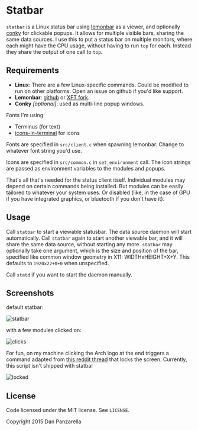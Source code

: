 Statbar
=======

`statbar` is a Linux status bar using [lemonbar](https://github.com/LemonBoy/bar) as a viewer, and optionally [conky](https://github.com/brndnmtthws/conky) for clickable popups. It allows for multiple visible bars, sharing the same data sources. I use this to put a status bar on multiple monitors, where each might have the CPU usage, without having to run `top` for each. Instead they share the output of one call to `top`.


Requirements
------------
- **Linux**: There are a few Linux-specific commands. Could be modified to run on other platforms. Open an issue on github if you'd like support.
- **Lemonbar**: [github](https://github.com/LemonBoy/bar) or [XFT fork](https://github.com/krypt-n/bar).
- **Conky** _[optional]_: used as multi-line popup windows.

Fonts I'm using:

- Terminus (for text)
- [icons-in-terminal](https://github.com/pzl/icons-in-terminal) for icons

Fonts are specified in `src/client.c` when spawning lemonbar. Change to whatever font string you'd use.

Icons are specified in `src/common.c` in `set_environment` call. The icon strings are passed as environment variables to the modules and popups.


That's all that's needed for the status client itself. Individual modules may depend on certain commands being installed. But modules can be easily tailored to whatever your system uses. Or disabled (like, in the case of GPU if you have integrated graphics, or bluetooth if you don't have it).


Usage
-----

Call `statbar` to start a viewable statusbar. The data source daemon will start automatically. Call `statbar` again to start another viewable bar, and it will share the same data source, without starting any more. `statbar` may optionally take one argument, which is the size and position of the bar, specified like common window geometry in X11:  WIDTHxHEIGHT+X+Y. This defaults to `1920x22+0+0` when unspecified.

Call `statd` if you want to start the daemon manually.


Screenshots
-----------

default statbar:

![statbar](http://pzl.github.io/statbar/base.png)


with a few modules clicked on:

![clicks](http://pzl.github.io/statbar/clicks.png)


For fun, on my machine clicking the Arch logo at the end triggers a command adapted from [this reddit thread](https://www.reddit.com/r/unixporn/comments/35m141/i3lock_why_blur_the_beauty/) that locks the screen. Currently, this script isn't shipped with statbar

![locked](http://pzl.github.io/statbar/locked.png)



License
-------

Code licensed under the MIT license. See `LICENSE`.

Copyright 2015 Dan Panzarella

